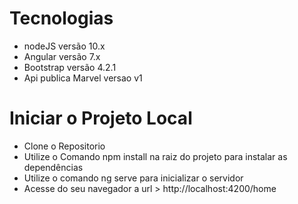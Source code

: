# Tecnologias

- nodeJS versão 10.x   
- Angular versão 7.x   
- Bootstrap versão 4.2.1    
- Api publica Marvel versao v1  


# Iniciar o Projeto Local

- Clone o Repositorio  
- Utilize o Comando npm install na raiz do projeto para instalar as dependências   
- Utilize o comando ng serve para inicializar o servidor   
- Acesse do seu navegador a url > http://localhost:4200/home  



